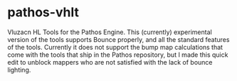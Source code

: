 # pathos-vhlt
Vluzacn HL Tools for the Pathos Engine. This (currently) experimental version of the tools supports Bounce properly, and all the standard features of the tools. Currently it does not support the bump map calculations that come with the tools that ship in the Pathos repository, but I made this quick edit to unblock mappers who are not satisfied with the lack of bounce lighting.
